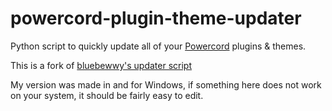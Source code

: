 # powercord-plugin-theme-updater
Python script to quickly update all of your [Powercord](https://powercord.dev) plugins & themes.

This is a fork of [bluebewwy's updater script](https://github.com/bluebewwy/powercord-plugin-theme-updater)

My version was made in and for Windows, if something here does not work on your system, it should be fairly easy to edit.
